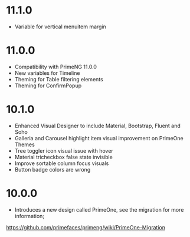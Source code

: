 # 11.1.0

- Variable for vertical menuitem margin

# 11.0.0

- Compatibility with PrimeNG 11.0.0
- New variables for Timeline
- Theming for Table filtering elements
- Theming for ConfirmPopup

# 10.1.0

- Enhanced Visual Designer to include Material, Bootstrap, Fluent and Soho
- Galleria and Carousel highlight item visual improvement on PrimeOne Themes
- Tree toggler icon visual issue with hover
- Material tricheckbox false state invisible
- Improve sortable column focus visuals
- Button badge colors are wrong

# 10.0.0

- Introduces a new design called PrimeOne, see the migration for more information;

https://github.com/primefaces/primeng/wiki/PrimeOne-Migration